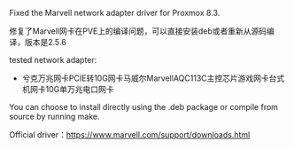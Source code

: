 Fixed the Marvell network adapter driver for Proxmox 8.3.

修复了Marvell网卡在PVE上的编译问题，可以直接安装deb或者重新从源码编译，版本是2.5.6

tested network adapter:

 - 兮克万兆网卡PCIE转10G网卡马威尔MarvellAQC113C主控芯片游戏网卡台式机网卡10G单万兆电口网卡

You can choose to install directly using the .deb package or compile from source by running make.


Official driver：https://www.marvell.com/support/downloads.html
